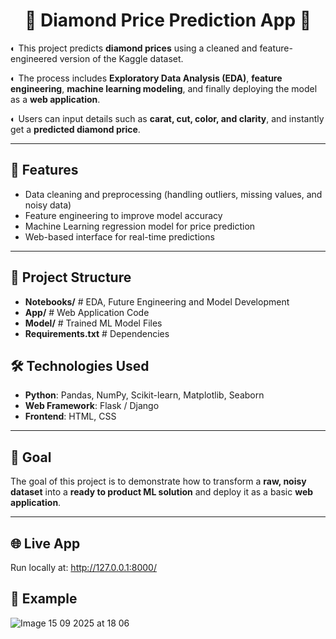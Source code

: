 <h1 align="center">💎 Diamond Price Prediction App 💎</h1>

◐ This project predicts **diamond prices** using a cleaned and feature-engineered version of the Kaggle dataset. 

◐ The process includes **Exploratory Data Analysis (EDA)**, **feature engineering**, **machine learning modeling**, and finally deploying the model as a **web application**.  

◐ Users can input details such as **carat, cut, color, and clarity**, and instantly get a **predicted diamond price**.

---

## 🚀 Features
- Data cleaning and preprocessing (handling outliers, missing values, and noisy data)  
- Feature engineering to improve model accuracy  
- Machine Learning regression model for price prediction  
- Web-based interface for real-time predictions  

---

## 📂 Project Structure
- **Notebooks/** # EDA, Future Engineering and Model Development
- **App/** # Web Application Code
- **Model/** # Trained ML Model Files
- **Requirements.txt** # Dependencies

## 🛠 Technologies Used
- **Python**: Pandas, NumPy, Scikit-learn, Matplotlib, Seaborn  
- **Web Framework**: Flask / Django  
- **Frontend**: HTML, CSS  

---

## 🎯 Goal
The goal of this project is to demonstrate how to transform a **raw, noisy dataset** into a **ready to product ML solution** and deploy it as a basic **web application**.

---

## 🌐 Live App
Run locally at:  http://127.0.0.1:8000/

## 📸 Example
![Image 15 09 2025 at 18 06](https://github.com/user-attachments/assets/095f4e81-445d-4b0a-9649-ceb77641552c)
